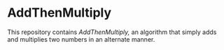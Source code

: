 # AddThenMultiply

This repository contains *AddThenMultiply,* an algorithm that simply adds and multiplies two numbers in an alternate manner.